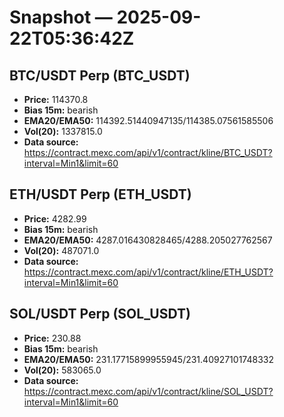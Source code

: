 # Snapshot — 2025-09-22T05:36:42Z

## BTC/USDT Perp (BTC_USDT)
- **Price:** 114370.8
- **Bias 15m:** bearish
- **EMA20/EMA50:** 114392.51440947135/114385.07561585506
- **Vol(20):** 1337815.0
- **Data source:** https://contract.mexc.com/api/v1/contract/kline/BTC_USDT?interval=Min1&limit=60

## ETH/USDT Perp (ETH_USDT)
- **Price:** 4282.99
- **Bias 15m:** bearish
- **EMA20/EMA50:** 4287.016430828465/4288.205027762567
- **Vol(20):** 487071.0
- **Data source:** https://contract.mexc.com/api/v1/contract/kline/ETH_USDT?interval=Min1&limit=60

## SOL/USDT Perp (SOL_USDT)
- **Price:** 230.88
- **Bias 15m:** bearish
- **EMA20/EMA50:** 231.17715899955945/231.40927101748332
- **Vol(20):** 583065.0
- **Data source:** https://contract.mexc.com/api/v1/contract/kline/SOL_USDT?interval=Min1&limit=60
